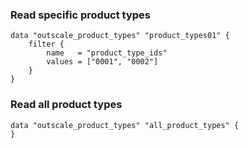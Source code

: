 ### Read specific product types
```hcl
data "outscale_product_types" "product_types01" {
    filter {
        name   = "product_type_ids"
        values = ["0001", "0002"]
    }    
}
```

### Read all product types
```hcl
data "outscale_product_types" "all_product_types" {
}
```

